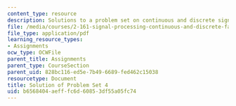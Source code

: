 ```yaml
---
content_type: resource
description: Solutions to a problem set on continuous and discrete signal processing.
file: /media/courses/2-161-signal-processing-continuous-and-discrete-fall-2008/b6568404aefffc6d60853df55a05fc74_ps4soln.pdf
file_type: application/pdf
learning_resource_types:
- Assignments
ocw_type: OCWFile
parent_title: Assignments
parent_type: CourseSection
parent_uid: 828bc116-ed5e-7b49-6689-fed462c15038
resourcetype: Document
title: Solution of Problem Set 4
uid: b6568404-aeff-fc6d-6085-3df55a05fc74
---
```

